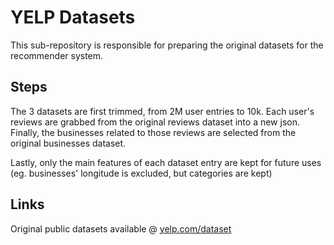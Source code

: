 # YELP Datasets

This sub-repository is responsible for preparing the original datasets for the recommender system.

## Steps

The 3 datasets are first trimmed, from 2M user entries to 10k. Each user's reviews are grabbed from the original reviews dataset into a new json. Finally, the businesses related to those reviews are selected from the original businesses dataset.

Lastly, only the main features of each dataset entry are kept for future uses (eg. businesses' longitude is excluded, but categories are kept)


## Links

Original public datasets available @ [yelp.com/dataset](https://www.yelp.com/dataset)
